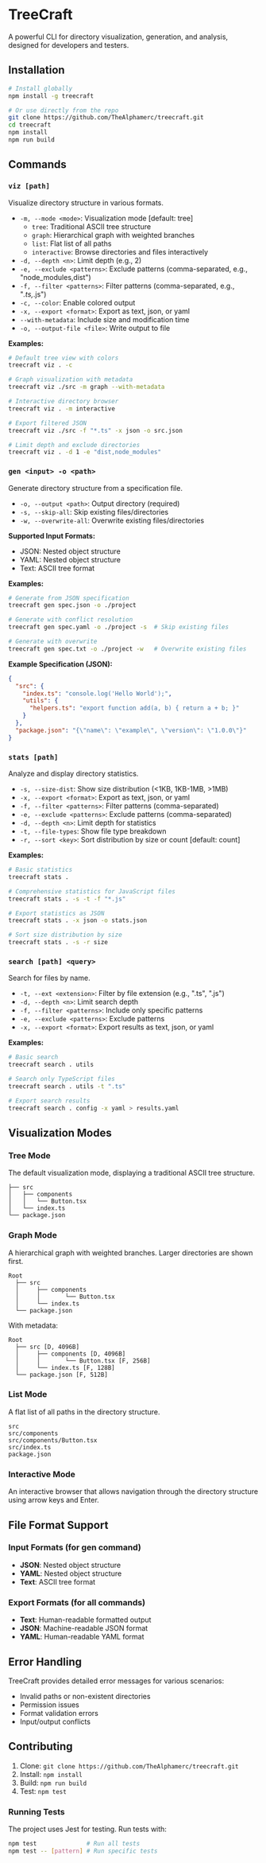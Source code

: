 # TreeCraft

A powerful CLI for directory visualization, generation, and analysis, designed for developers and testers.

## Installation

```bash
# Install globally
npm install -g treecraft

# Or use directly from the repo
git clone https://github.com/TheAlphamerc/treecraft.git
cd treecraft
npm install
npm run build
```

## Commands

### `viz [path]`
Visualize directory structure in various formats.

- `-m, --mode <mode>`: Visualization mode [default: tree]
  - `tree`: Traditional ASCII tree structure
  - `graph`: Hierarchical graph with weighted branches
  - `list`: Flat list of all paths
  - `interactive`: Browse directories and files interactively
- `-d, --depth <n>`: Limit depth (e.g., 2)
- `-e, --exclude <patterns>`: Exclude patterns (comma-separated, e.g., "node_modules,dist")
- `-f, --filter <patterns>`: Filter patterns (comma-separated, e.g., "*.ts,*.js")
- `-c, --color`: Enable colored output
- `-x, --export <format>`: Export as text, json, or yaml
- `--with-metadata`: Include size and modification time
- `-o, --output-file <file>`: Write output to file

**Examples:**
```bash
# Default tree view with colors
treecraft viz . -c

# Graph visualization with metadata
treecraft viz ./src -m graph --with-metadata

# Interactive directory browser
treecraft viz . -m interactive

# Export filtered JSON
treecraft viz ./src -f "*.ts" -x json -o src.json

# Limit depth and exclude directories
treecraft viz . -d 1 -e "dist,node_modules"
```

### `gen <input> -o <path>`
Generate directory structure from a specification file.

- `-o, --output <path>`: Output directory (required)
- `-s, --skip-all`: Skip existing files/directories
- `-w, --overwrite-all`: Overwrite existing files/directories

**Supported Input Formats:**
- JSON: Nested object structure
- YAML: Nested object structure
- Text: ASCII tree format

**Examples:**
```bash
# Generate from JSON specification
treecraft gen spec.json -o ./project

# Generate with conflict resolution
treecraft gen spec.yaml -o ./project -s  # Skip existing files

# Generate with overwrite
treecraft gen spec.txt -o ./project -w   # Overwrite existing files
```

**Example Specification (JSON):**
```json
{
  "src": {
    "index.ts": "console.log('Hello World');",
    "utils": {
      "helpers.ts": "export function add(a, b) { return a + b; }"
    }
  },
  "package.json": "{\"name\": \"example\", \"version\": \"1.0.0\"}"
}
```

### `stats [path]`
Analyze and display directory statistics.

- `-s, --size-dist`: Show size distribution (<1KB, 1KB-1MB, >1MB)
- `-x, --export <format>`: Export as text, json, or yaml
- `-f, --filter <patterns>`: Filter patterns (comma-separated)
- `-e, --exclude <patterns>`: Exclude patterns (comma-separated)
- `-d, --depth <n>`: Limit depth for statistics
- `-t, --file-types`: Show file type breakdown
- `-r, --sort <key>`: Sort distribution by size or count [default: count]

**Examples:**
```bash
# Basic statistics
treecraft stats .

# Comprehensive statistics for JavaScript files
treecraft stats . -s -t -f "*.js"

# Export statistics as JSON
treecraft stats . -x json -o stats.json

# Sort size distribution by size
treecraft stats . -s -r size
```

### `search [path] <query>`
Search for files by name.

- `-t, --ext <extension>`: Filter by file extension (e.g., ".ts", ".js")
- `-d, --depth <n>`: Limit search depth
- `-f, --filter <patterns>`: Include only specific patterns
- `-e, --exclude <patterns>`: Exclude patterns
- `-x, --export <format>`: Export results as text, json, or yaml

**Examples:**
```bash
# Basic search
treecraft search . utils

# Search only TypeScript files
treecraft search . utils -t ".ts"

# Export search results
treecraft search . config -x yaml > results.yaml
```

## Visualization Modes

### Tree Mode
The default visualization mode, displaying a traditional ASCII tree structure.

```
├── src
│   ├── components
│   │   └── Button.tsx
│   └── index.ts
└── package.json
```

### Graph Mode
A hierarchical graph with weighted branches. Larger directories are shown first.

```
Root
  ├── src
  │     ├── components
  │     │       └── Button.tsx
  │     └── index.ts
  └── package.json
```

With metadata:
```
Root
  ├── src [D, 4096B]
  │     ├── components [D, 4096B]
  │     │       └── Button.tsx [F, 256B]
  │     └── index.ts [F, 128B]
  └── package.json [F, 512B]
```

### List Mode
A flat list of all paths in the directory structure.

```
src
src/components
src/components/Button.tsx
src/index.ts
package.json
```

### Interactive Mode
An interactive browser that allows navigation through the directory structure using arrow keys and Enter.

## File Format Support

### Input Formats (for gen command)
- **JSON**: Nested object structure
- **YAML**: Nested object structure
- **Text**: ASCII tree format

### Export Formats (for all commands)
- **Text**: Human-readable formatted output
- **JSON**: Machine-readable JSON format
- **YAML**: Human-readable YAML format

## Error Handling

TreeCraft provides detailed error messages for various scenarios:
- Invalid paths or non-existent directories
- Permission issues
- Format validation errors
- Input/output conflicts

## Contributing

1. Clone: `git clone https://github.com/TheAlphamerc/treecraft.git`
2. Install: `npm install`
3. Build: `npm run build`
4. Test: `npm test`

### Running Tests
The project uses Jest for testing. Run tests with:

```bash
npm test              # Run all tests
npm test -- [pattern] # Run specific tests
```